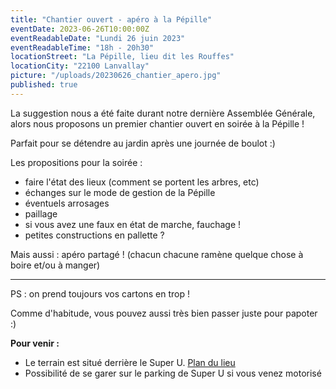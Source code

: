 ```yaml
---
title: "Chantier ouvert - apéro à la Pépille"
eventDate: 2023-06-26T10:00:00Z
eventReadableDate: "Lundi 26 juin 2023"
eventReadableTime: "18h - 20h30"
locationStreet: "La Pépille, lieu dit les Rouffes"
locationCity: "22100 Lanvallay"
picture: "/uploads/20230626_chantier_apero.jpg"
published: true
---
```


La suggestion nous a été faite durant notre dernière Assemblée Générale, alors nous proposons un premier chantier ouvert en soirée à la Pépille !

Parfait pour se détendre au jardin après une journée de boulot :)

Les propositions pour la soirée :

- faire l'état des lieux (comment se portent les arbres, etc)
- échanges sur le mode de gestion de la Pépille
- éventuels arrosages
- paillage
- si vous avez une faux en état de marche, fauchage !
- petites constructions en pallette ?

Mais aussi : apéro partagé ! (chacun chacune ramène quelque chose à boire et/ou à manger)


<!--more-->
___

PS : on prend toujours vos cartons en trop !

Comme d'habitude, vous pouvez aussi très bien passer juste pour papoter :)

**Pour venir :**

- Le terrain est situé derrière le Super U. [Plan du lieu](https://www.openstreetmap.org/#map=17/48.44885/-2.01522&layers=N)
- Possibilité de se garer sur le parking de Super U si vous venez motorisé
<!--more-->

